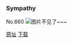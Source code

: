 ### Sympathy
No.660
![图片不见了~~~](https://imgs.xkcd.com/comics/sympathy.png)

[原址](https://xkcd.com//660) [下载](https://imgs.xkcd.com/comics/sympathy.png)

